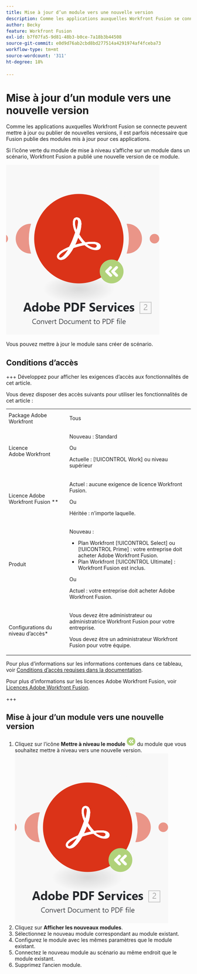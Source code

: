 ```yaml
---
title: Mise à jour d’un module vers une nouvelle version
description: Comme les applications auxquelles Workfront Fusion se connecte peuvent mettre à jour ou publier de nouvelles versions, il est parfois nécessaire que Fusion publie des modules mis à jour pour ces applications.
author: Becky
feature: Workfront Fusion
exl-id: b7f07fa5-9d81-48b3-b0ce-7a18b3b44508
source-git-commit: e0d9d76ab2cbd8bd277514a4291974af4fceba73
workflow-type: tm+mt
source-wordcount: '311'
ht-degree: 18%

---
```


# Mise à jour d’un module vers une nouvelle version

Comme les applications auxquelles Workfront Fusion se connecte peuvent mettre à jour ou publier de nouvelles versions, il est parfois nécessaire que Fusion publie des modules mis à jour pour ces applications.

Si l’icône verte du module de mise à niveau s’affiche sur un module dans un scénario, Workfront Fusion a publié une nouvelle version de ce module.

![Icône Mettre à jour](assets/update-indicator.png)

Vous pouvez mettre à jour le module sans créer de scénario.

## Conditions d’accès

+++ Développez pour afficher les exigences d’accès aux fonctionnalités de cet article.

Vous devez disposer des accès suivants pour utiliser les fonctionnalités de cet article :

<table style="table-layout:auto">
 <col> 
 <col> 
 <tbody> 
  <tr> 
   <td role="rowheader">Package Adobe Workfront</td> 
   <td> <p>Tous</p> </td> 
  </tr> 
  <tr data-mc-conditions=""> 
   <td role="rowheader">Licence Adobe Workfront</td> 
   <td> <p>Nouveau : Standard</p><p>Ou</p><p>Actuelle : [!UICONTROL Work] ou niveau supérieur</p> </td> 
  </tr> 
  <tr> 
   <td role="rowheader">Licence Adobe Workfront Fusion **</td> 
   <td>
   <p>Actuel : aucune exigence de licence Workfront Fusion.</p>
   <p>Ou</p>
   <p>Héritée : n’importe laquelle. </p>
   </td> 
  </tr> 
  <tr> 
   <td role="rowheader">Produit</td> 
   <td>
   <p>Nouveau :</p> <ul><li>Plan Workfront [!UICONTROL Select] ou [!UICONTROL Prime] : votre entreprise doit acheter Adobe Workfront Fusion.</li><li>Plan Workfront [!UICONTROL Ultimate] : Workfront Fusion est inclus.</li></ul>
   <p>Ou</p>
   <p>Actuel : votre entreprise doit acheter Adobe Workfront Fusion.</p>
   </td> 
  </tr>
  <tr data-mc-conditions=""> 
   <td role="rowheader">Configurations du niveau d’accès*</td> 
   <td> 
     <p>Vous devez être administrateur ou administratrice Workfront Fusion pour votre entreprise.</p>
     <p>Vous devez être un administrateur Workfront Fusion pour votre équipe.</p>
   </td> 
  </tr> 
   </td> 
  </tr> 
 </tbody> 
</table>

Pour plus d’informations sur les informations contenues dans ce tableau, voir [Conditions d’accès requises dans la documentation](/help/workfront-fusion/references/licenses-and-roles/access-level-requirements-in-documentation.md).

Pour plus d’informations sur les licences Adobe Workfront Fusion, voir [Licences Adobe Workfront Fusion](/help/workfront-fusion/set-up-and-manage-workfront-fusion/licensing-operations-overview/license-automation-vs-integration.md).

+++

## Mise à jour d’un module vers une nouvelle version

1. Cliquez sur l’icône **Mettre à niveau le module** ![Icône Mettre à niveau](assets/upgrade-icon.png) du module que vous souhaitez mettre à niveau vers une nouvelle version.
   ![Icône Mettre à jour](assets/update-indicator.png)
1. Cliquez sur **Afficher les nouveaux modules**.
1. Sélectionnez le nouveau module correspondant au module existant.
1. Configurez le module avec les mêmes paramètres que le module existant.
1. Connectez le nouveau module au scénario au même endroit que le module existant.
1. Supprimez l’ancien module.

